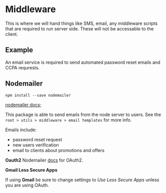 # Middleware
This is where we will hand things like SMS, email, any middleware scripts that are required to run server side. These will not be accessable to the client.

## Example
An email service is required to send automated password reset emails and CCPA requrests.

## Nodemailer
`npm install --save nodemailer`

[nodemailer docs](https://nodemailer.com/about/);

This package is able to send emails from the node server to users. See the `root > utils > middleware > email templates` for more info.

Emails include:
- password reset request
- new users verification
- email to clients about promotions and offers

**Oauth2**
Nodemailer [docs](https://nodemailer.com/smtp/oauth2/) for OAuth2.

**Gmail Less Secure Apps**

If using **Gmail** be sure to change settings to _Use Less Secure Apps_ unless you are using OAuth.
